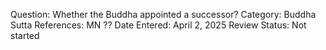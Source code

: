 Question: Whether the Buddha appointed a successor?
Category: Buddha
Sutta References: MN ??
Date Entered: April 2, 2025
Review Status: Not started